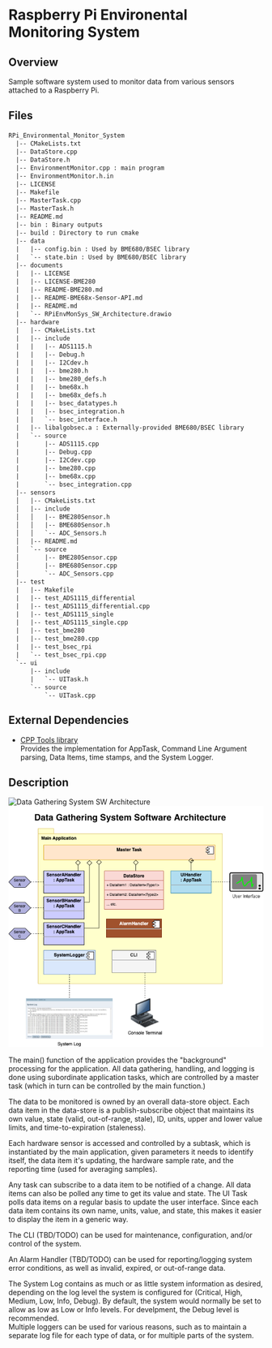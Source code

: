 # Raspberry Pi Environental Monitoring System

## Overview
Sample software system used to monitor data from various sensors attached to a Raspberry Pi.

## Files

```text
RPi_Environmental_Monitor_System
  |-- CMakeLists.txt
  |-- DataStore.cpp
  |-- DataStore.h
  |-- EnvironmentMonitor.cpp : main program
  |-- EnvironmentMonitor.h.in
  |-- LICENSE
  |-- Makefile
  |-- MasterTask.cpp
  |-- MasterTask.h
  |-- README.md
  |-- bin : Binary outputs
  |-- build : Directory to run cmake
  |-- data
  |   |-- config.bin : Used by BME680/BSEC library
  |   `-- state.bin : Used by BME680/BSEC library
  |-- documents
  |   |-- LICENSE
  |   |-- LICENSE-BME280
  |   |-- README-BME280.md
  |   |-- README-BME68x-Sensor-API.md
  |   |-- README.md
  |   `-- RPiEnvMonSys_SW_Architecture.drawio
  |-- hardware
  |   |-- CMakeLists.txt
  |   |-- include
  |   |   |-- ADS1115.h
  |   |   |-- Debug.h
  |   |   |-- I2Cdev.h
  |   |   |-- bme280.h
  |   |   |-- bme280_defs.h
  |   |   |-- bme68x.h
  |   |   |-- bme68x_defs.h
  |   |   |-- bsec_datatypes.h
  |   |   |-- bsec_integration.h
  |   |   `-- bsec_interface.h
  |   |-- libalgobsec.a : Externally-provided BME680/BSEC library
  |   `-- source
  |       |-- ADS1115.cpp
  |       |-- Debug.cpp
  |       |-- I2Cdev.cpp
  |       |-- bme280.cpp
  |       |-- bme68x.cpp
  |       `-- bsec_integration.cpp
  |-- sensors
  │   |-- CMakeLists.txt
  │   |-- include
  │   │   |-- BME280Sensor.h
  │   │   |-- BME680Sensor.h
  │   │   `-- ADC_Sensors.h
  │   |-- README.md
  │   `-- source
  │       |-- BME280Sensor.cpp
  │       |-- BME680Sensor.cpp
  │       `-- ADC_Sensors.cpp
  |-- test
  |   |-- Makefile
  |   |-- test_ADS1115_differential
  |   |-- test_ADS1115_differential.cpp
  |   |-- test_ADS1115_single
  |   |-- test_ADS1115_single.cpp
  |   |-- test_bme280
  |   |-- test_bme280.cpp
  |   |-- test_bsec_rpi
  |   `-- test_bsec_rpi.cpp
  `-- ui
      |-- include
      |   `-- UITask.h
      `-- source
          `-- UITask.cpp
```

## External Dependencies

* [CPP Tools library](https://github.com/nuncio-bitis/Tools)  
  Provides the implementation for AppTask, Command Line Argument parsing, Data Items, time stamps, and the System Logger.

## Description

![Data Gathering System SW Architecture](RPiEnvMonSys_SW_Architecture%2Edrawio)  
![Data Gathering System SW Architecture](RPiEnvMonSys_SW_Architecture%2Epng)  

The main() function of the application provides the "background" processing for the application. All data gathering, handling, and logging is done using subordinate application tasks, which are controlled by a master task (which in turn can be controlled by the main function.)

The data to be monitored is owned by an overall data-store object. Each data item in the data-store is a publish-subscribe object that maintains its own value, state (valid, out-of-range, stale), ID, units, upper and lower value limits, and time-to-expiration (staleness).

Each hardware sensor is accessed and controlled by a subtask, which is instantiated by the main application, given parameters it needs to identify itself, the data item it's updating, the hardware sample rate, and the reporting time (used for averaging samples).

Any task can subscribe to a data item to be notified of a change. All data items can also be polled any time to get its value and state. The UI Task polls data items on a regular basis to update the user interface. Since each data item contains its own name, units, value, and state, this makes it easier to display the item in a generic way.

The CLI (TBD/TODO) can be used for maintenance, configuration, and/or control of the system.

An Alarm Handler (TBD/TODO) can be used for reporting/logging system error conditions, as well as invalid, expired, or out-of-range data.

The System Log contains as much or as little system information as desired, depending on the log level the system is configured for (Critical, High, Medium, Low, Info, Debug). By default, the system would normally be set to allow as low as Low or Info levels. For develpment, the Debug level is recommended.  
Multiple loggers can be used for various reasons, such as to maintain a separate log file for each type of data, or for multiple parts of the system.

